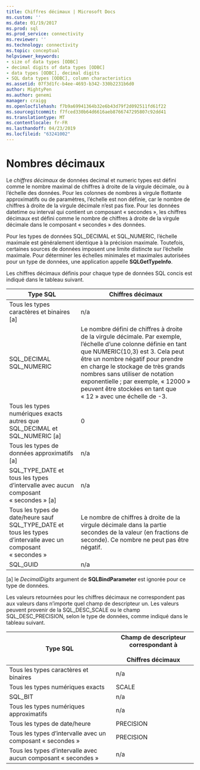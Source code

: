 ```yaml
---
title: Chiffres décimaux | Microsoft Docs
ms.custom: ''
ms.date: 01/19/2017
ms.prod: sql
ms.prod_service: connectivity
ms.reviewer: ''
ms.technology: connectivity
ms.topic: conceptual
helpviewer_keywords:
- size of data types [ODBC]
- decimal digits of data types [ODBC]
- data types [ODBC], decimal digits
- SQL data types [ODBC], column characteristics
ms.assetid: 07f3d1fc-b4ee-4693-b342-330b2231b6d0
author: MightyPen
ms.author: genemi
manager: craigg
ms.openlocfilehash: f7b9a69941364b32e6b43d79f2d092511fd61f22
ms.sourcegitcommit: f7fced330b64d6616aeb8766747295807c92dd41
ms.translationtype: MT
ms.contentlocale: fr-FR
ms.lasthandoff: 04/23/2019
ms.locfileid: "63241002"
---
```

# <a name="decimal-digits"></a>Nombres décimaux
Le *chiffres décimaux* de données decimal et numeric types est défini comme le nombre maximal de chiffres à droite de la virgule décimale, ou à l’échelle des données. Pour les colonnes de nombres à virgule flottante approximatifs ou de paramètres, l’échelle est non définie, car le nombre de chiffres à droite de la virgule décimale n’est pas fixe. Pour les données datetime ou interval qui contient un composant « secondes », les chiffres décimaux est défini comme le nombre de chiffres à droite de la virgule décimale dans le composant « secondes » des données.  
  
 Pour les types de données SQL_DECIMAL et SQL_NUMERIC, l’échelle maximale est généralement identique à la précision maximale. Toutefois, certaines sources de données imposent une limite distincte sur l’échelle maximale. Pour déterminer les échelles minimales et maximales autorisées pour un type de données, une application appelle **SQLGetTypeInfo**.  
  
 Les chiffres décimaux définis pour chaque type de données SQL concis est indiqué dans le tableau suivant.  
  
|Type SQL|Chiffres décimaux|  
|--------------|--------------------|  
|Tous les types caractères et binaires [a]|n/a|  
|SQL_DECIMAL<br />SQL_NUMERIC|Le nombre défini de chiffres à droite de la virgule décimale. Par exemple, l’échelle d’une colonne définie en tant que NUMERIC(10,3) est 3. Cela peut être un nombre négatif pour prendre en charge le stockage de très grands nombres sans utiliser de notation exponentielle ; par exemple, « 12000 » peuvent être stockées en tant que « 12 » avec une échelle de -3.|  
|Tous les types numériques exacts autres que SQL_DECIMAL et SQL_NUMERIC [a]|0|  
|Tous les types de données approximatifs [a]|n/a|  
|SQL_TYPE_DATE et tous les types d’intervalle avec aucun composant « secondes » [a]|n/a|  
|Tous les types de date/heure sauf SQL_TYPE_DATE et tous les types d’intervalle avec un composant « secondes »|Le nombre de chiffres à droite de la virgule décimale dans la partie secondes de la valeur (en fractions de seconde). Ce nombre ne peut pas être négatif.|  
|SQL_GUID|n/a|  
  
 [a] le *DecimalDigits* argument de **SQLBindParameter** est ignorée pour ce type de données.  
  
 Les valeurs retournées pour les chiffres décimaux ne correspondent pas aux valeurs dans n’importe quel champ de descripteur un. Les valeurs peuvent provenir de la SQL_DESC_SCALE ou le champ SQL_DESC_PRECISION, selon le type de données, comme indiqué dans le tableau suivant.  
  
|Type SQL|Champ de descripteur correspondant à<br /><br /> Chiffres décimaux|  
|--------------|----------------------------------------------------------|  
|Tous les types caractères et binaires|n/a|  
|Tous les types numériques exacts|SCALE|  
|SQL_BIT|n/a|  
|Tous les types numériques approximatifs|n/a|  
|Tous les types de date/heure|PRECISION|  
|Tous les types d’intervalle avec un composant « secondes »|PRECISION|  
|Tous les types d’intervalle avec aucun composant « secondes »|n/a|
